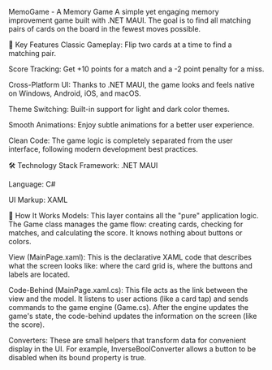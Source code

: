 MemoGame - A Memory Game
A simple yet engaging memory improvement game built with .NET MAUI. The goal is to find all matching pairs of cards on the board in the fewest moves possible.

🚀 Key Features
Classic Gameplay: Flip two cards at a time to find a matching pair.

Score Tracking: Get +10 points for a match and a -2 point penalty for a miss.

Cross-Platform UI: Thanks to .NET MAUI, the game looks and feels native on Windows, Android, iOS, and macOS.

Theme Switching: Built-in support for light and dark color themes.

Smooth Animations: Enjoy subtle animations for a better user experience.

Clean Code: The game logic is completely separated from the user interface, following modern development best practices.

🛠️ Technology Stack
Framework: .NET MAUI

Language: C#

UI Markup: XAML

🤔 How It Works
Models: This layer contains all the "pure" application logic. The Game class manages the game flow: creating cards, checking for matches, and calculating the score. It knows nothing about buttons or colors.

View (MainPage.xaml): This is the declarative XAML code that describes what the screen looks like: where the card grid is, where the buttons and labels are located.

Code-Behind (MainPage.xaml.cs): This file acts as the link between the view and the model. It listens to user actions (like a card tap) and sends commands to the game engine (Game.cs). After the engine updates the game's state, the code-behind updates the information on the screen (like the score).

Converters: These are small helpers that transform data for convenient display in the UI. For example, InverseBoolConverter allows a button to be disabled when its bound property is true.


